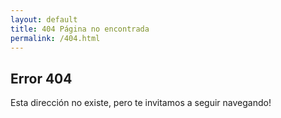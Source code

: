 ```yaml
---
layout: default
title: 404 Página no encontrada
permalink: /404.html
---
```

<section>
<h2>Error 404</h2>
<p>Esta dirección no existe, pero te invitamos a seguir navegando!</p>
</section>
